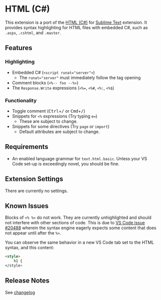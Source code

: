 # HTML (C#)

This extension is a port of the [HTML (C#)][hcs-st] for [Sublime Text][st] extension. It provides syntax highlighting for HTML files with embedded C#, such as `.aspx`, `.cshtml`, and `.master`.

## Features

### Highlighting

- Embedded C# (`<script runat="server">`)
    + The `runat="server"` must immediately follow the tag opening
- Comment blocks (`<%-- foo --%>`)
- The `Response.Write` expressions (`<%=`, `<%#`, `<%:`, `<%$`)

### Functionality

- Toggle comment (<kbd>Ctrl</kbd>+<kbd>/</kbd> or <kbd>Cmd</kbd>+<kbd>/</kbd>)
- Snippets for `<%` expressions (Try typing `e=`)
    + These are subject to change.
- Snippets for some directives (Try `page` or `import`)
    + Default attributes are subject to change.

## Requirements

- An enabled language grammar for `text.html.basic`. Unless your VS Code set-up is exceedingly novel, you should be fine.

## Extension Settings

There are currently no settings.

## Known Issues

Blocks of `<% %>` do not work. They are currently unhighlighted and should not interfere with other sections of code. This is due to [VS Code issue #20488][vscode-20488] wherein the syntax engine eagerly expects some content that does not appear until after the `%>`.

You can observe the same behavior in a new VS Code tab set to the HTML syntax, and this content:

``` html
<style>
    h1 {
</style>
```

## Release Notes

See [changelog][]

[hcs-st]: https://packagecontrol.io/packages/HTML%20(C%23)
[st]: https://www.sublimetext.com/
[vscode-20488]: https://github.com/Microsoft/vscode/issues/20488
[changelog]: CHANGELOG.md
